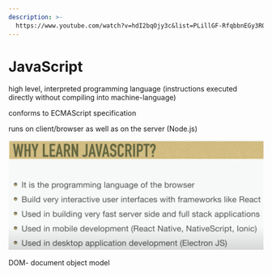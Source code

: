 ```yaml
---
description: >-
  https://www.youtube.com/watch?v=hdI2bqOjy3c&list=PLillGF-RfqbbnEGy3ROiLWk7JMCuSyQtX&index=1
---
```


# JavaScript

high level, interpreted programming language \(instructions executed directly without compiling into machine-language\)

conforms to ECMAScript specification

runs on client/browser as well as on the server \(Node.js\)



![](../../.gitbook/assets/image%20%28232%29.png)



DOM- document object model 





